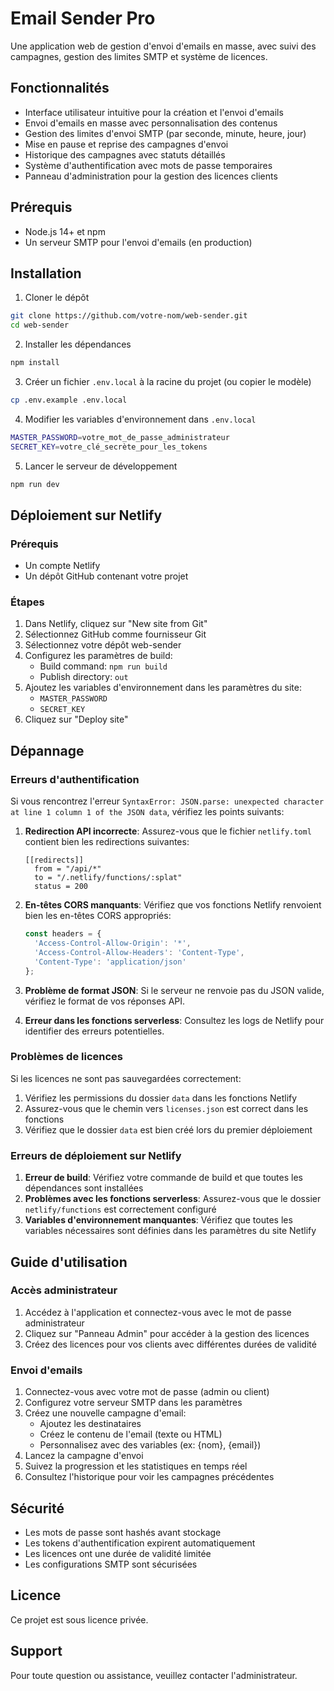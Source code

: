 # Email Sender Pro

Une application web de gestion d'envoi d'emails en masse, avec suivi des campagnes, gestion des limites SMTP et système de licences.

## Fonctionnalités

- Interface utilisateur intuitive pour la création et l'envoi d'emails
- Envoi d'emails en masse avec personnalisation des contenus
- Gestion des limites d'envoi SMTP (par seconde, minute, heure, jour)
- Mise en pause et reprise des campagnes d'envoi
- Historique des campagnes avec statuts détaillés
- Système d'authentification avec mots de passe temporaires
- Panneau d'administration pour la gestion des licences clients

## Prérequis

- Node.js 14+ et npm
- Un serveur SMTP pour l'envoi d'emails (en production)

## Installation

1. Cloner le dépôt
```bash
git clone https://github.com/votre-nom/web-sender.git
cd web-sender
```

2. Installer les dépendances
```bash
npm install
```

3. Créer un fichier `.env.local` à la racine du projet (ou copier le modèle)
```bash
cp .env.example .env.local
```

4. Modifier les variables d'environnement dans `.env.local`
```bash
MASTER_PASSWORD=votre_mot_de_passe_administrateur
SECRET_KEY=votre_clé_secrète_pour_les_tokens
```

5. Lancer le serveur de développement
```bash
npm run dev
```

## Déploiement sur Netlify

### Prérequis
- Un compte Netlify
- Un dépôt GitHub contenant votre projet

### Étapes

1. Dans Netlify, cliquez sur "New site from Git"
2. Sélectionnez GitHub comme fournisseur Git
3. Sélectionnez votre dépôt web-sender
4. Configurez les paramètres de build:
   - Build command: `npm run build`
   - Publish directory: `out`
5. Ajoutez les variables d'environnement dans les paramètres du site:
   - `MASTER_PASSWORD`
   - `SECRET_KEY`
6. Cliquez sur "Deploy site"

## Dépannage

### Erreurs d'authentification

Si vous rencontrez l'erreur `SyntaxError: JSON.parse: unexpected character at line 1 column 1 of the JSON data`, vérifiez les points suivants:

1. **Redirection API incorrecte**: Assurez-vous que le fichier `netlify.toml` contient bien les redirections suivantes:
   ```
   [[redirects]]
     from = "/api/*"
     to = "/.netlify/functions/:splat"
     status = 200
   ```

2. **En-têtes CORS manquants**: Vérifiez que vos fonctions Netlify renvoient bien les en-têtes CORS appropriés:
   ```javascript
   const headers = {
     'Access-Control-Allow-Origin': '*',
     'Access-Control-Allow-Headers': 'Content-Type',
     'Content-Type': 'application/json'
   };
   ```

3. **Problème de format JSON**: Si le serveur ne renvoie pas du JSON valide, vérifiez le format de vos réponses API.

4. **Erreur dans les fonctions serverless**: Consultez les logs de Netlify pour identifier des erreurs potentielles.

### Problèmes de licences

Si les licences ne sont pas sauvegardées correctement:

1. Vérifiez les permissions du dossier `data` dans les fonctions Netlify
2. Assurez-vous que le chemin vers `licenses.json` est correct dans les fonctions
3. Vérifiez que le dossier `data` est bien créé lors du premier déploiement

### Erreurs de déploiement sur Netlify

1. **Erreur de build**: Vérifiez votre commande de build et que toutes les dépendances sont installées
2. **Problèmes avec les fonctions serverless**: Assurez-vous que le dossier `netlify/functions` est correctement configuré
3. **Variables d'environnement manquantes**: Vérifiez que toutes les variables nécessaires sont définies dans les paramètres du site Netlify

## Guide d'utilisation

### Accès administrateur

1. Accédez à l'application et connectez-vous avec le mot de passe administrateur
2. Cliquez sur "Panneau Admin" pour accéder à la gestion des licences
3. Créez des licences pour vos clients avec différentes durées de validité

### Envoi d'emails

1. Connectez-vous avec votre mot de passe (admin ou client)
2. Configurez votre serveur SMTP dans les paramètres
3. Créez une nouvelle campagne d'email:
   - Ajoutez les destinataires
   - Créez le contenu de l'email (texte ou HTML)
   - Personnalisez avec des variables (ex: {nom}, {email})
4. Lancez la campagne d'envoi
5. Suivez la progression et les statistiques en temps réel
6. Consultez l'historique pour voir les campagnes précédentes

## Sécurité

- Les mots de passe sont hashés avant stockage
- Les tokens d'authentification expirent automatiquement
- Les licences ont une durée de validité limitée
- Les configurations SMTP sont sécurisées

## Licence

Ce projet est sous licence privée.

## Support

Pour toute question ou assistance, veuillez contacter l'administrateur. 